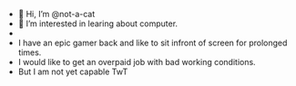 - 👋 Hi, I’m @not-a-cat
- 👀 I’m interested in learing about computer.
- 
- I have an epic gamer back and like to sit infront of screen for prolonged times.
- I would like to get an overpaid job with bad working conditions.
- But I am not yet capable TwT

<!---
gunman-exe/gunman-exe is a ✨ special ✨ repository because its `README.md` (this file) appears on your GitHub profile.
You can click the Preview link to take a look at your changes.
--->
